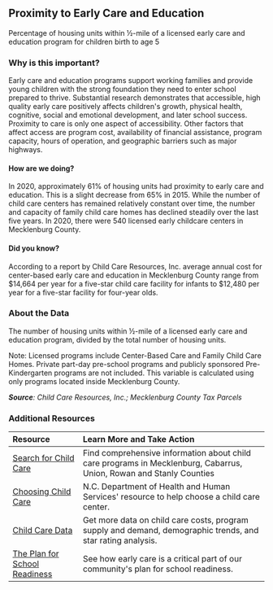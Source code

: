 ## Proximity to Early Care and Education
Percentage of housing units within &#189;-mile of a licensed early care and education program for children birth to age 5

### Why is this important?
Early care and education programs support working families and provide young children with the strong foundation they need to enter school prepared to thrive. Substantial research demonstrates that accessible, high quality early care positively affects children's growth, physical health, cognitive, social and emotional development, and later school success. Proximity to care is only one aspect of accessibility. Other factors that affect access are program cost, availability of financial assistance, program capacity, hours of operation, and geographic barriers such as major highways.

#### How are we doing?
In 2020, approximately 61% of housing units had proximity to early care and education. This is a slight decrease from 65% in 2015. While the number of child care centers has remained relatively constant over time, the number and capacity of family child care homes has declined steadily over the last five years. In 2020, there were 540 licensed early childcare centers in Mecklenburg County.

#### Did you know?
According to a report by Child Care Resources, Inc. average annual cost for center-based early care and education in Mecklenburg County range from $14,664 per year for a five-star child care facility for infants to $12,480 per year for a five-star facility for four-year olds.

### About the Data
The number of housing units within &#189;-mile of a licensed early care and education program, divided by the total number of housing units. 

Note: Licensed programs include Center-Based Care and Family Child Care Homes. Private part-day pre-school programs and publicly sponsored Pre-Kindergarten programs are not included. This variable is calculated using only programs located inside Mecklenburg County.

_**Source**: Child Care Resources, Inc.; Mecklenburg County Tax Parcels_

### Additional Resources
|Resource | Learn More and Take Action |
|:--- | :--- |
|[Search for Child Care](https://ncchildcare.ncdhhs.gov/childcaresearch)| Find comprehensive information about child care programs in Mecklenburg, Cabarrus, Union, Rowan and Stanly Counties
|[Choosing Child Care](https://ncchildcare.ncdhhs.gov/Parent/Choosing-Quality-Child-Care)| N.C. Department of Health and Human Services' resource to help choose a child care center.
|[Child Care Data](http://www.childcareresourcesinc.org/publications-and-multimedia/data-reports/)| Get more data on child care costs, program supply and demand, demographic trends, and star rating analysis.
|[The Plan for School Readiness](https://ui.charlotte.edu/story/school-readiness-plan)| See how early care is a critical part of our community's plan for school readiness.